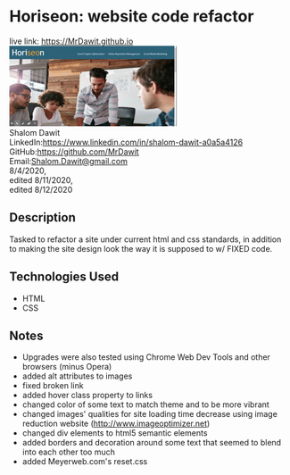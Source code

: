 # Horiseon: website code refactor	
live link: https://MrDawit.github.io \
<img src="./HORISEON_marketing agency.gif"> \
Shalom Dawit\
LinkedIn:https://www.linkedin.com/in/shalom-dawit-a0a5a4126 \
GitHub:https://github.com/MrDawit \
Email:Shalom.Dawit@gmail.com \
8/4/2020,\
edited 8/11/2020,\
edited 8/12/2020

## Description
Tasked to refactor a site under current html and css standards, in addition to making the site design look the way it is supposed to w/ FIXED code.

## Technologies Used
* HTML
* CSS

## Notes
* Upgrades were also tested using Chrome Web Dev Tools and other browsers (minus Opera)
* added alt attributes to images
* fixed broken link
* added hover class property to links
* changed color of some text to match theme and to be more vibrant
* changed images' qualities for site loading time decrease using image reduction website (http://www.imageoptimizer.net) 
* changed div elements to html5 semantic elements
* added borders and decoration around some text that seemed to blend into each other too much
* added Meyerweb.com's reset.css



